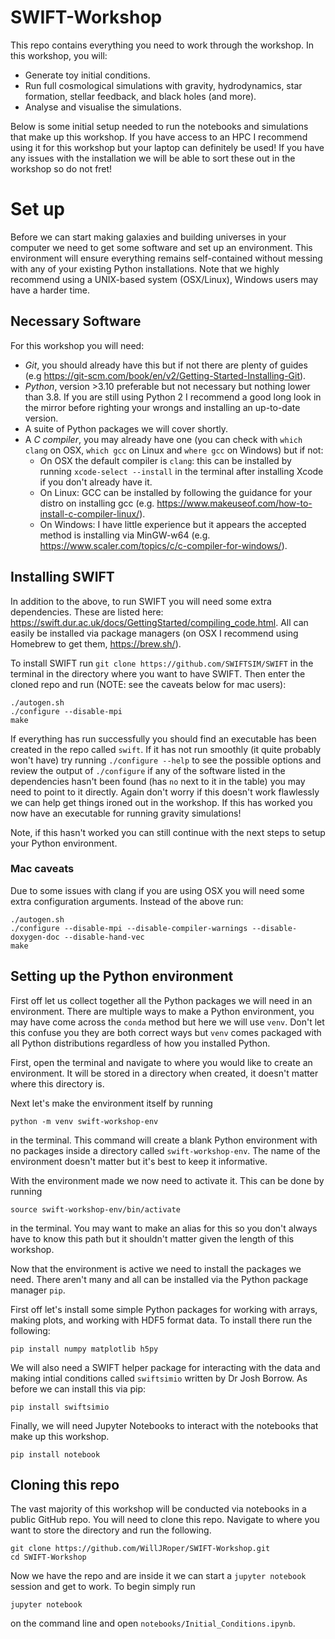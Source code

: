 # SWIFT-Workshop

This repo contains everything you need to work through the workshop. In this workshop, you will:

- Generate toy initial conditions.
- Run full cosmological simulations with gravity, hydrodynamics, star formation, stellar feedback, and black holes (and more).
- Analyse and visualise the simulations.

Below is some initial setup needed to run the notebooks and simulations that make up this workshop. If you have access to an HPC I recommend using it for this workshop but your laptop can definitely be used! If you have any issues with the installation we will be able to sort these out in the workshop so do not fret!

# Set up

Before we can start making galaxies and building universes in your computer we need to get some software and set up an environment. This environment will ensure everything remains self-contained without messing with any of your existing Python installations. Note that we highly recommend using a UNIX-based system (OSX/Linux), Windows users may have a harder time.

## Necessary Software

For this workshop you will need:

- *Git*, you should already have this but if not there are plenty of guides (e.g https://git-scm.com/book/en/v2/Getting-Started-Installing-Git).
- *Python*, version >3.10 preferable but not necessary but nothing lower than 3.8. If you are still using Python 2 I recommend a good long look in the mirror before righting your wrongs and installing an up-to-date version.
- A suite of Python packages we will cover shortly.
- A *C compiler*, you may already have one (you can check with `which clang` on OSX, `which gcc` on Linux and `where gcc` on Windows) but if not: 
    - On OSX the default compiler is `clang`: this can be installed by running `xcode-select --install` in the terminal after installing Xcode if you don't already have it.
    - On Linux: GCC can be installed by following the guidance for your distro on installing gcc (e.g. https://www.makeuseof.com/how-to-install-c-compiler-linux/).
    - On Windows: I have little experience but it appears the accepted method is installing via MinGW-w64 (e.g. https://www.scaler.com/topics/c/c-compiler-for-windows/).

## Installing SWIFT

In addition to the above, to run SWIFT you will need some extra dependencies. These are listed here: https://swift.dur.ac.uk/docs/GettingStarted/compiling_code.html. All can easily be installed via package managers (on OSX I recommend using Homebrew to get them, https://brew.sh/). 

To install SWIFT run `git clone https://github.com/SWIFTSIM/SWIFT` in the terminal in the directory where you want to have SWIFT. Then enter the cloned repo and run (NOTE: see the caveats below for mac users):
```
./autogen.sh
./configure --disable-mpi
make
```
If everything has run successfully you should find an executable has been created in the repo called `swift`. If it has not run smoothly (it quite probably won't have) try running `./configure --help` to see the possible options and review the output of `./configure` if any of the software listed in the dependencies hasn't been found (has `no` next to it in the table) you may need to point to it directly. Again don't worry if this doesn't work flawlessly we can help get things ironed out in the workshop. If this has worked you now have an executable for running gravity simulations!

Note, if this hasn't worked you can still continue with the next steps to setup your Python environment.

### Mac caveats

Due to some issues with clang if you are using OSX you will need some extra configuration arguments. Instead of the above run:
```
./autogen.sh
./configure --disable-mpi --disable-compiler-warnings --disable-doxygen-doc --disable-hand-vec
make
```

## Setting up the Python environment

First off let us collect together all the Python packages we will need in an environment. There are multiple ways to make a Python environment, you may have come across the `conda` method but here we will use `venv`. Don't let this confuse you they are both correct ways but `venv` comes packaged with all Python distributions regardless of how you installed Python.

First, open the terminal and navigate to where you would like to create an environment. It will be stored in a directory when created, it doesn't matter where this directory is.

Next let's make the environment itself by running
```
python -m venv swift-workshop-env
```
in the terminal. This command will create a blank Python environment with no packages inside a directory called `swift-workshop-env`. The name of the environment doesn't matter but it's best to keep it informative.

With the environment made we now need to activate it. This can be done by running
```
source swift-workshop-env/bin/activate
```
in the terminal. You may want to make an alias for this so you don't always have to know this path but it shouldn't matter given the length of this workshop.

Now that the environment is active we need to install the packages we need. There aren't many and all can be installed via the Python package manager `pip`.

First off let's install some simple Python packages for working with arrays, making plots, and working with HDF5 format data. To install there run the following:
```
pip install numpy matplotlib h5py
```

We will also need a SWIFT helper package for interacting with the data and making intial conditions called `swiftsimio` written by Dr Josh Borrow. As before we can install this via pip:
```
pip install swiftsimio
```

Finally, we will need Jupyter Notebooks to interact with the notebooks that make up this workshop.
```
pip install notebook
```

## Cloning this repo

The vast majority of this workshop will be conducted via notebooks in a public GitHub repo. You will need to clone this repo. Navigate to where you want to store the directory and run the following.
```
git clone https://github.com/WillJRoper/SWIFT-Workshop.git
cd SWIFT-Workshop
```

Now we have the repo and are inside it we can start a `jupyter notebook` session and get to work. To begin simply run
```
jupyter notebook
```
on the command line and open `notebooks/Initial_Conditions.ipynb`.
